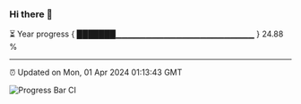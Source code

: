 ### Hi there 👋

⏳ Year progress { ███████▁▁▁▁▁▁▁▁▁▁▁▁▁▁▁▁▁▁▁▁▁▁▁ } 24.88 %

---

⏰ Updated on Mon, 01 Apr 2024 01:13:43 GMT

![Progress Bar CI](https://github.com/liununu/liununu/workflows/Progress%20Bar%20CI/badge.svg)
